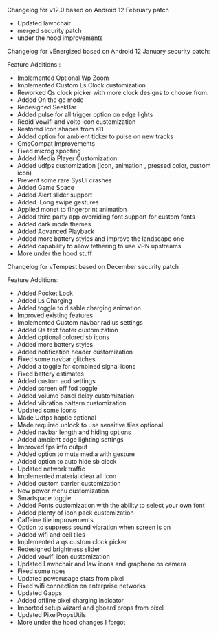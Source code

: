 Changelog for v12.0 based on Android 12 February patch 
- Updated lawnchair
- merged security patch
- under the hood improvements


Changelog for vEnergized based on Android 12 January security patch:

Feature Additions :

- Implemented Optional Wp Zoom
- Implemented Custom Ls Clock customization
- Reworked Qs clock picker with more clock designs to choose from.
- Added On the go mode
- Redesigned SeekBar
- Added pulse for all trigger option on edge lights 
- Redid Vowifi and volte icon customization
- Restored Icon shapes from a11
- Added option for ambient ticker to pulse on new tracks
- GmsCompat Improvements
- Fixed microg spoofing
- Added Media Player Customization
- Added udfps customization (icon, animation , pressed color, custom icon)
- Prevent some rare SysUi crashes
- Added Game Space 
- Added Alert slider support
- Added. Long swipe gestures
- Applied monet to fingerprint animation
- Added third party app overriding font  support for custom fonts
- Added dark mode themes
- Added Advanced Playback
- Added more battery styles and improve the landscape one
- Added capability to allow tethering to use VPN upstreams
- More under the hood stuff

Changelog for vTempest based on December security patch

Feature Additions: 
- Added Pocket Lock
- Added Ls Charging
- Added toggle to disable charging animation
- Improved existing features 
- Implemented Custom navbar radius settings
- Added Qs text footer customization
- Added optional colored sb icons
- Added more battery styles
- Added notification header customization
- Fixed some navbar glitches
- Added a toggle for combined signal icons 
- Fixed battery estimates
- Added custom aod settings 
- Added screen off fod toggle 
- Added volume panel delay customization
- Added vibration pattern customization
- Updated some icons 
- Made Udfps haptic optional
- Made required unlock to use sensitive tiles optional
- Added navbar length and hiding options
- Added ambient edge lighting settings 
- Improved fps info output
- Added option to mute media with gesture
- Added option to auto hide sb clock
- Updated network traffic
- Implemented material clear all icon
- Added custom carrier customization
- New power menu customization
- Smartspace toggle 
- Added Fonts customization with the ability to select your own font
- Added plenty of icon pack customization 
- Caffeine tile improvements
- Option to suppress sound vibration when screen is on
- Added wifi and cell tiles
- Implemented a qs custom clock picker 
- Redesigned brightness slider 
- Added vowifi icon customization
- Updated Lawnchair and law icons and graphene os camera
- Fixed some npes
- Updated powerusage stats from pixel 
- Fixed wifi connection on enterprise networks
- Updated Gapps
- Added offline pixel charging indicator
- Imported setup wizard and gboard props from pixel
- Updated PixelPropsUtils
- More under the hood changes I forgot


